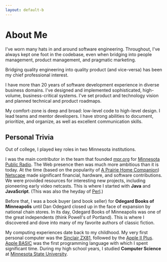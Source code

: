 ```yaml
---
layout: default-b
---
```


# About Me

I've worn many hats in and around software engineering. Throughout, I've always kept one foot in the codebase, even when
bridging into people management, product management, and pragmatic marketing.

Bridging quality engineering into quality product (and vice-versa) has been my chief professional interest.

I have more than 20 years of software development experience in diverse business domains. I've designed and implemented
sophisticated, high-volume, business-critical systems. I've set product and technology vision and planned technical and
product roadmaps.

My comfort-zone is deep and broad: low-level code to high-level design. I lead teams and mentor developers. I have
strong abilities to document, prioritize, and organize, as well as excellent communication skills.

## Personal Trivia

Out of college, I played key roles in two Minnesota institutions.

I was the main contributor in the team that founded [mpr.org](https://www.mpr.org/)
for [Minnesota Public Radio](https://en.wikipedia.org/wiki/Minnesota_Public_Radio). The Web presence then was much more
ambitious than it is today. At the time (based on the popularity
of [A Prairie Home Companion](https://en.wikipedia.org/wiki/A_Prairie_Home_Companion))
[Netscape](https://en.wikipedia.org/wiki/Netscape) made significant financial, hardware, and software contributions. We
were provided resources for interesting new projects, including pioneering early video netcasts. This is where I started
with **Java** and **JavaScript**. (This was also the heyday of [Perl](https://en.wikipedia.org/wiki/Perl).)

Before that, I was a book buyer (and book seller) for **Odegard Books of Minneapolis** until Dan Odegard closed up in
the face of expansion by national chain stores. In its day, Odegard Books of Minneapolis was one of the great
independents (think Powell's of Portland). This is where I discovered and dove into many of my favorite authors of
classic fiction.

My computing experiences date back to my childhood. My very first personal computer was
the [Sinclair ZX81](https://en.wikipedia.org/wiki/ZX81), followed by
the [Apple II Plus](https://en.wikipedia.org/wiki/Apple_II_Plus).
[Apple BASIC](https://en.wikipedia.org/wiki/Integer_BASIC) was the first programming language with which I spent
significant time. During my high school years, I studied **Computer Science**
at [Minnesota State University](https://en.wikipedia.org/wiki/Minnesota_State_University,_Mankato).

